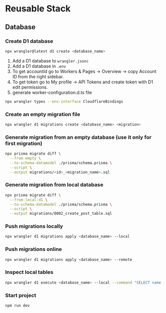 # Reusable Stack

## Database
### Create D1 database
```bash
npx wrangler@latest d1 create <database_name>
```
1. Add a D1 database to `wrangler.jsonc`
2. Add a D1 database in `.env`
3. To get accountId go to Workers & Pages -> Overview -> copy Account ID from the right sidebar.
4. To get token go to My profile -> API Tokens and create token with D1 edit permissions.
5. generate worker-configuration.d.ts file
```bash
npx wrangler types --env-interface CloudflareBindings
```

### Create an empty migration file
```bash
npx wrangler d1 migrations create <database_name> <migration>
```
### Generate migration from an empty database (use it only for first migration)
```bash
npx prisma migrate diff \
  --from-empty \
  --to-schema-datamodel ./prisma/schema.prisma \
  --script \
  --output migrations/<id>_<migration_name>.sql
```
### Generate migration from local database
```bash
npx prisma migrate diff \
  --from-local-d1 \
  --to-schema-datamodel ./prisma/schema.prisma \
  --script \
  --output migrations/0002_create_post_table.sql
```
### Push migrations locally
```bash
npx wrangler d1 migrations apply <database_name> --local
```
### Push migrations online
```bash
npx wrangler d1 migrations apply <database_name> --remote
```

### Inspect local tables
```bash
npx wrangler d1 execute <database_name> --local --command "SELECT name FROM sqlite_schema WHERE type ='table';"

```
### Start project 
```bash
npm run dev
```

